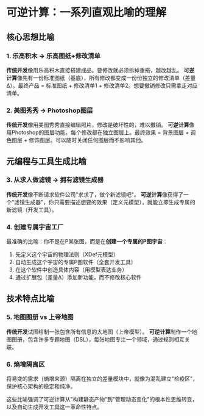 # 可逆计算：一系列直观比喻的理解

## 核心思想比喻

### 1. 乐高积木 → 乐高图纸+修改清单
**传统开发**像用乐高积木直接搭建成品。要修改就必须拆掉重搭，越改越乱。
**可逆计算**像先有一份标准图纸（基底），所有修改都变成一份份独立的修改清单（差量Δ）。最终产品 = 标准图纸 + 修改清单1 + 修改清单2。想要撤销修改只需拿走对应清单。

### 2. 美图秀秀 → Photoshop图层
**传统开发**像用美图秀秀直接编辑照片，修改是破坏性的，难以撤销。
**可逆计算**像用Photoshop的图层功能，每个修改都在独立图层上。最终效果 = 背景图层 + 调色图层 + 修饰图层。可以随时关闭任何图层而不影响其他。

## 元编程与工具生成比喻

### 3. 从求人做滤镜 → 拥有滤镜生成器
**传统开发**像不断请求软件公司"求求了，做个新滤镜吧"。
**可逆计算**像获得了一个"滤镜生成器"，你只需要描述想要的效果（定义元模型），就能立即生成专属的新滤镜（开发工具）。

### 4. 创建专属宇宙工厂
最准确的比喻：你不是在P某张图，而是在**创建一个专属的P图宇宙**：
1. 先定义这个宇宙的物理法则（XDef元模型）
2. 自动生成这个宇宙的专属P图软件（全套开发工具）
3. 在这个软件中创造具体内容（用模型表达业务）
4. 通过扩展包（差量Δ）添加新功能，而不修改核心软件

## 技术特点比喻

### 5. 地图图册 vs 上帝地图
**传统开发**试图绘制一张包含所有信息的大地图（上帝模型）。
**可逆计算**制作一个地图图册，包含许多专题地图（DSL），每张地图专注一个领域，通过规则相互关联。

### 6. 熵增隔离区
将易变的需求（熵增来源）隔离在独立的差量模块中，就像为混乱建立"检疫区"，保护核心架构的稳定和纯净。

这些比喻强调了可逆计算从"构建静态产物"到"管理动态变化"的根本性思维转变，以及自动生成开发工具这一革命性特点。